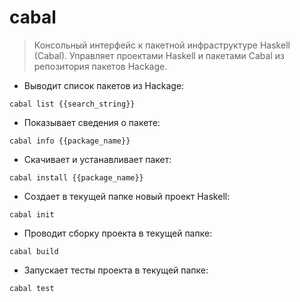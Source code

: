# cabal

> Консольный интерфейс к пакетной инфраструктуре Haskell (Cabal).
> Управляет проектами Haskell и пакетами Cabal из репозитория пакетов Hackage.

- Выводит список пакетов из Hackage:

`cabal list {{search_string}}`

- Показывает сведения о пакете:

`cabal info {{package_name}}`

- Скачивает и устанавливает пакет:

`cabal install {{package_name}}`

- Создает в текущей папке новый проект Haskell:

`cabal init`

- Проводит сборку проекта в текущей папке:

`cabal build`

- Запускает тесты проекта в текущей папке:

`cabal test`
